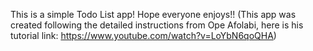 This is a simple Todo List app! Hope everyone enjoys!!
(This app was created following the detailed instructions from Ope Afolabi, here is his tutorial link: https://www.youtube.com/watch?v=LoYbN6qoQHA)

